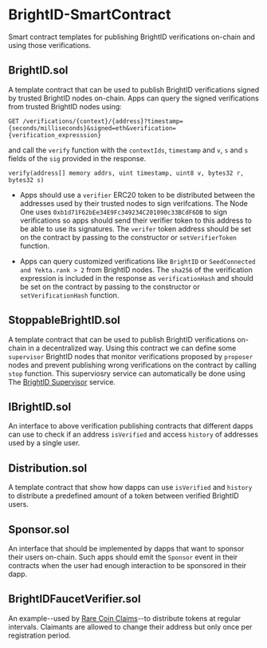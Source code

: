 # BrightID-SmartContract

Smart contract templates for publishing BrightID verifications on-chain and using those verifications.

## BrightID.sol

A template contract that can be used to publish BrightID verifications signed by trusted BrightID nodes on-chain.
Apps can query the signed verifications from trusted BrightID nodes using:

`GET /verifications/{context}/{address}?timestamp={seconds/milliseconds}&signed=eth&verification={verification_expresssion}`

and call the `verify` function with the `contextIds`, `timestamp` and `v`, `s` and `s` fields of the `sig` provided in the response.

`verify(address[] memory addrs, uint timestamp, uint8 v, bytes32 r, bytes32 s)`

- Apps should use a `verifier` ERC20 token to be distributed between the addresses used by their trusted nodes to sign verifcations.
The Node One uses `0xb1d71F62bEe34E9Fc349234C201090c33BCdF6DB` to sign verifications so apps should send their verifier token to this address
to be able to use its signatures. The `verifer` token address should be set on the contract by passing to the constructor or `setVerifierToken` function.

- Apps can query customized verifications like `BrightID` or `SeedConnected and Yekta.rank > 2` from BrightID nodes.
  The `sha256` of the verification expression is included in the response as `verificationHash` and should be set on the contract
  by passing to the constructor or `setVerificationHash` function.

## StoppableBrightID.sol

A template contract that can be used to publish BrightID verifications on-chain in a decentralized way.
Using this contract we can define some `supervisor` BrightID nodes that monitor verifications proposed by `proposer` nodes and prevent publishing wrong verifications on the contract by calling `stop` function. This superviosry service can automatically be done using The [BrightID Supervisor](https://github.com/BrightID/BrightID-Supervisor/) service.

## IBrightID.sol

An interface to above verification publishing contracts that different dapps can use to check if an address `isVerified`
and access `history` of addresses used by a single user.

## Distribution.sol

A template contract that show how dapps can use `isVerified` and `history` to distribute a predefined amount of a token between verified BrightID users.

## Sponsor.sol

An interface that should be implemented by dapps that want to sponsor their users on-chain. Such apps should emit the `Sponsor` event in their contracts when
the user had enough interaction to be sponsored in their dapp.

## BrightIDFaucetVerifier.sol

An example--used by [Rare Coin Claims](https://rare.fyi)--to distribute tokens at regular intervals. Claimants are allowed to change their address but only once per registration period.
